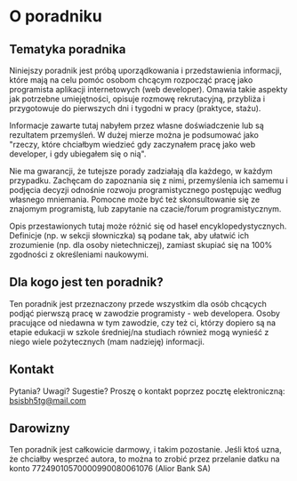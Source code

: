 # O poradniku

## Tematyka poradnika

Niniejszy poradnik jest próbą uporządkowania i przedstawienia informacji, które mają na celu pomóc osobom chcącym rozpocząć pracę jako programista aplikacji internetowych (web developer). Omawia takie aspekty jak potrzebne umiejętności, opisuje rozmowę rekrutacyjną, przybliża i przygotowuje do pierwszych dni i tygodni w pracy (praktyce, stażu).

Informacje zawarte tutaj nabyłem przez własne doświadczenie lub są rezultatem przemyśleń. W dużej mierze można je podsumować jako "rzeczy, które chciałbym wiedzieć gdy zaczynałem pracę jako web developer, i gdy ubiegałem się o nią".

Nie ma gwarancji, że tutejsze porady zadziałają dla każdego, w każdym przypadku. Zachęcam do zapoznania się z nimi, przemyślenia ich samemu i podjęcia decyzji odnośnie rozwoju programistycznego postępując według własnego mniemania. Pomocne może być też skonsultowanie się ze znajomym programistą, lub zapytanie na czacie/forum programistycznym.

Opis  przestawionych tutaj może różnić się od haseł encyklopedystycznych. Definicje (np. w sekcji słowniczka) są podane tak, aby ułatwić ich zrozumienie (np. dla osoby nietechniczej), zamiast skupiać się na 100% zgodności z określeniami naukowymi.

## Dla kogo jest ten poradnik?

Ten poradnik jest przeznaczony przede wszystkim dla osób chcących podjąć pierwszą pracę w zawodzie programisty - web developera. Osoby pracujące od niedawna w tym zawodzie, czy też ci, którzy dopiero są na etapie edukacji w szkole średniej/na studiach również mogą wynieść z niego wiele pożytecznych (mam nadzieję) informacji.

## Kontakt

Pytania? Uwagi? Sugestie? Proszę o kontakt poprzez pocztę elektroniczną: bsisbh5tg@mail.com

## Darowizny

Ten poradnik jest całkowicie darmowy, i takim pozostanie. Jeśli ktoś uzna, że chciałby wesprzeć autora, to można to zrobić przez przelanie datku na konto 77249010570000990080061076 (Alior Bank SA)
